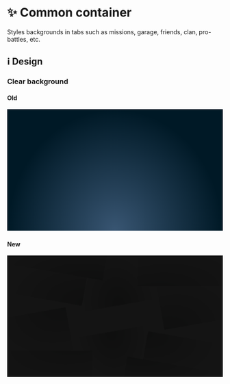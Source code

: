# :sparkles: Common container

Styles backgrounds in tabs such as missions, garage, friends, clan, pro-battles, etc.

## :information_source: Design

### Clear background

#### Old

![](/images/general/old/commoncontainerbackground.png)

#### New

![](/images/general/new/commoncontainerbackground.png)
